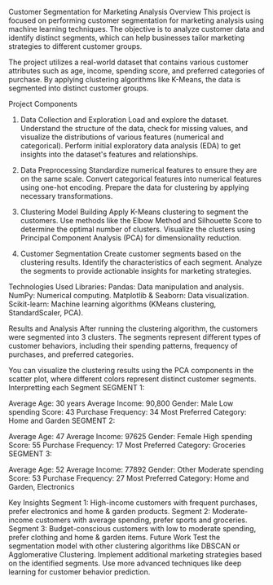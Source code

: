 Customer Segmentation for Marketing Analysis
Overview
This project is focused on performing customer segmentation for marketing analysis using machine learning techniques. 
The objective is to analyze customer data and identify distinct segments, which can help businesses tailor marketing strategies to different customer groups.

The project utilizes a real-world dataset that contains various customer attributes such as age, income, spending score, and preferred categories of purchase. By applying clustering algorithms like K-Means, the data is segmented into distinct customer groups.

Project Components
1. Data Collection and Exploration
Load and explore the dataset.
Understand the structure of the data, check for missing values, and visualize the distributions of various features (numerical and categorical).
Perform initial exploratory data analysis (EDA) to get insights into the dataset's features and relationships.

2. Data Preprocessing
Standardize numerical features to ensure they are on the same scale.
Convert categorical features into numerical features using one-hot encoding.
Prepare the data for clustering by applying necessary transformations.

3. Clustering Model Building
Apply K-Means clustering to segment the customers.
Use methods like the Elbow Method and Silhouette Score to determine the optimal number of clusters.
Visualize the clusters using Principal Component Analysis (PCA) for dimensionality reduction.

4. Customer Segmentation
Create customer segments based on the clustering results.
Identify the characteristics of each segment.
Analyze the segments to provide actionable insights for marketing strategies.

Technologies Used
Libraries:
Pandas: Data manipulation and analysis.
NumPy: Numerical computing.
Matplotlib & Seaborn: Data visualization.
Scikit-learn: Machine learning algorithms (KMeans clustering, StandardScaler, PCA).

Results and Analysis
After running the clustering algorithm, the customers were segmented into 3 clusters. The segments represent different types of customer behaviors, including their spending patterns, frequency of purchases, and preferred categories.

You can visualize the clustering results using the PCA components in the scatter plot, where different colors represent distinct customer segments.
Interpretting each Segment
SEGMENT 1:

Average Age: 30 years
Average Income: 90,800
Gender: Male
Low spending Score: 43
Purchase Frequency: 34
Most Preferred Category: Home and Garden
SEGMENT 2:

Average Age: 47
Average Income: 97625
Gender: Female
High spending Score: 55
Purchase Frequency: 17
Most Preferred Category: Groceries
SEGMENT 3:

Average Age: 52
Average Income: 77892
Gender: Other
Moderate spending Score: 53
Purchase Frequency: 27
Most Preferred Category: Home and Garden, Electronics

Key Insights
Segment 1: High-income customers with frequent purchases, prefer electronics and home & garden products.
Segment 2: Moderate-income customers with average spending, prefer sports and groceries.
Segment 3: Budget-conscious customers with low to moderate spending, prefer clothing and home & garden items.
Future Work
Test the segmentation model with other clustering algorithms like DBSCAN or Agglomerative Clustering.
Implement additional marketing strategies based on the identified segments.
Use more advanced techniques like deep learning for customer behavior prediction.
